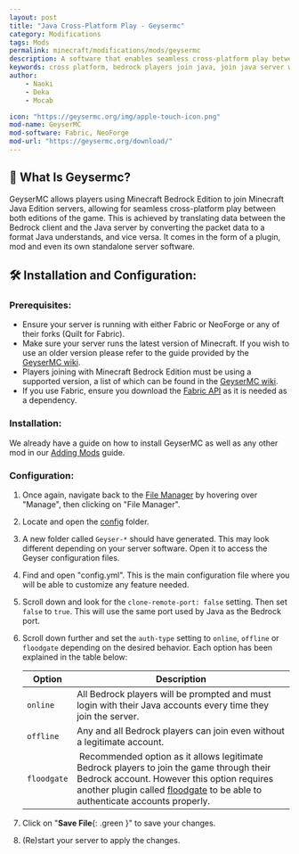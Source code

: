 ```yaml
---
layout: post
title: "Java Cross-Platform Play - Geysermc"
category: Modifications
tags: Mods
permalink: minecraft/modifications/mods/geysermc
description: A software that enables seamless cross-platform play between Bedrock and Java.
keywords: cross platform, bedrock players join java, join java server with bedrock, join java server in bedrock
author:
    - Naoki
    - Deka
    - Mocab

icon: "https://geysermc.org/img/apple-touch-icon.png"
mod-name: GeyserMC
mod-software: Fabric, NeoForge
mod-url: "https://geysermc.org/download/"
---
```


## :electric_plug: What Is Geysermc?

GeyserMC allows players using Minecraft Bedrock Edition to join Minecraft Java Edition servers, allowing for seamless cross-platform play between both editions of the game. This is achieved by translating data between the Bedrock client and the Java server by converting the packet data to a format Java understands, and vice versa. It comes in the form of a plugin, mod and even its own standalone server software.

## :hammer_and_wrench: Installation and Configuration:

### Prerequisites:

-   Ensure your server is running with either Fabric or NeoForge or any of their forks (Quilt for Fabric).
-   Make sure your server runs the latest version of Minecraft. If you wish to use an older version please refer to the guide provided by the [GeyserMC wiki](https://geysermc.org/wiki/geyser/supported-versions/).
-   Players joining with Minecraft Bedrock Edition must be using a supported version, a list of which can be found in the [GeyserMC wiki](https://geysermc.org/wiki/geyser/supported-versions/).
-   If you use Fabric, ensure you download the [Fabric API](https://modrinth.com/mod/fabric-api) as it is needed as a dependency.

### Installation:

We already have a guide on how to install GeyserMC as well as any other mod in our [Adding Mods](/minecraft/modifications/general/adding-mods) guide.

### Configuration:

1. Once again, navigate back to the [File Manager](https://client.falixnodes.net/server/filemanager) by hovering over "Manage", then clicking on "File Manager".

2. Locate and open the [config](https://client.falixnodes.net/server/filemanager?dir=/config/) folder.

3. A new folder called `Geyser-*` should have generated. This may look different depending on your server software. Open it to access the Geyser configuration files.

4. Find and open "config.yml". This is the main configuration file where you will be able to customize any feature needed.

5. Scroll down and look for the `clone-remote-port: false` setting. Then set `false` to `true`. This will use the same port used by Java as the Bedrock port.

6. Scroll down further and set the `auth-type` setting to `online`, `offline` or `floodgate` depending on the desired behavior. Each option has been explained in the table below:

    | Option      | Description                                                                                                                                                                                                                                                               |
    | ----------- | ------------------------------------------------------------------------------------------------------------------------------------------------------------------------------------------------------------------------------------------------------------------------- |
    | `online`    | All Bedrock players will be prompted and must login with their Java accounts every time they join the server.                                                                                                                                                             |
    | `offline`   | Any and all Bedrock players can join even without a legitimate account.                                                                                                                                                                                                   |
    | `floodgate` |  Recommended option as it allows legitimate Bedrock players to join the game through their Bedrock account. However this option requires another plugin called [floodgate](https://geysermc.org/download?project=floodgate) to be able to authenticate accounts properly. |

7. Click on "**Save File**{: .green }" to save your changes.

8. (Re)start your server to apply the changes.
